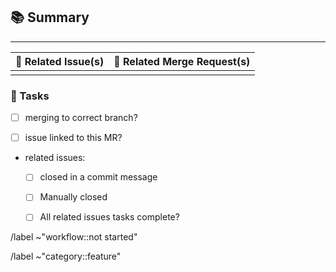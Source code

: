 ## :books: Summary

<!-- your summary here emojis ref: https://github.com/yodamad/gitlab-emoji-->


-----

| :link: **Related Issue(s)** | :link: **Related Merge Request(s)** |
|:----:|:----:|
| <!-- example #1 <br> #2 <br> #3 etc. if none enter *none* --> | <!-- example !1 <br> !2 <br> !3 etc. if none enter *none* --> |


### :construction_worker: Tasks
<!-- dont remove tasks strike through including the checkbox by enclosing in double tidle '~~' -->

 - [ ] merging to correct branch?

 - [ ] issue linked to this MR?

 - related issues:

    - [ ] closed in a commit message

    - [ ] Manually closed

    - [ ] All related issues tasks complete?



<!-- don't adjust the below slash commands -->

/label ~"workflow::not started" 

/label ~"category::feature" 
